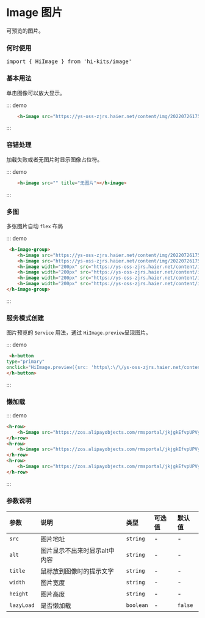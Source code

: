 <!--
 * @Author: zengshufang zengshufang@haier.com
 * @Date: 2022-09-20 14:47:18
 * @LastEditors: zengshufang zengshufang@haier.com
 * @LastEditTime: 2022-09-20 15:09:49
 * @FilePath: /hi-kits-doc/docs/comps/data/image.md
 * @Description: 这是默认设置,请设置`customMade`, 打开koroFileHeader查看配置 进行设置: https://github.com/OBKoro1/koro1FileHeader/wiki/%E9%85%8D%E7%BD%AE
-->
# Image 图片

可预览的图片。

### 何时使用
<pre class="language-ts">
import { HiImage } from 'hi-kits/image'
</pre>

### 基本用法

单击图像可以放大显示。


::: demo
```html
    <h-image src="https://ys-oss-zjrs.haier.net/content/img/2022072617500217861338.jpg"></h-image>
```
:::

### 容错处理

加载失败或者无图片时显示图像占位符。

::: demo
```html
    <h-image src="" title="无图片"></h-image>
```
:::

### 多图

多张图片自动 `flex` 布局

::: demo
```html
 <h-image-group>
    <h-image src="https://ys-oss-zjrs.haier.net/content/img/2022072617500217861338.jpg" width="200px"></h-image>
    <h-image src="https://ys-oss-zjrs.haier.net/content/img/2022072617500217861338.jpg" width="200px"></h-image>
    <h-image width="200px" src="https://ys-oss-zjrs.haier.net/content/img/2022072617500217861338.jpg"></h-image>
    <h-image width="200px" src="https://ys-oss-zjrs.haier.net/content/img/2022072617500217861338.jpg"></h-image>
    <h-image width="200px" src="https://ys-oss-zjrs.haier.net/content/img/2022072617500217861338.jpg"></h-image>
    <h-image width="200px" src="https://ys-oss-zjrs.haier.net/content/img/2022072617500217861338.jpg"></h-image>
</h-image-group>
```
:::

### 服务模式创建
图片预览的 `Service` 用法，通过 `HiImage.preview`呈现图片。



::: demo
```html
 <h-button
type="primary"
onclick="HiImage.preview({src: 'https\:\/\/ys-oss-zjrs.haier.net/content/img/2022072617500217861338.jpg'})">点击按钮呈现图片
</h-button>

```
:::

### 懒加载

::: demo
```html
<h-row>
    <h-image src="https://zos.alipayobjects.com/rmsportal/jkjgkEfvpUPVyRjUImniVslZfWPnJuuZ.png" height="200px" width="200px" lazyLoad="true"></h-image>
</h-row>
<h-row>
    <h-image src="https://zos.alipayobjects.com/rmsportal/jkjgkEfvpUPVyRjUImniVslZfWPnJuuZ.png" height="200px" width="200px" lazyLoad="true"></h-image>
</h-row>
<h-row>
    <h-image src="https://zos.alipayobjects.com/rmsportal/jkjgkEfvpUPVyRjUImniVslZfWPnJuuZ.png" height="200px" width="200px" lazyLoad="true"></h-image>
</h-row>

```
:::
### 参数说明

|参数|说明|类型|可选值|默认值
|:--|:--|:--|:-----|:---
| `src`| 图片地址 |  `string` | - | -
| `alt`| 图片显示不出来时显示alt中内容 |  `string` | - | -
| `title`| 鼠标放到图像时的提示文字 |  `string` | - | -
| `width`| 图片宽度 |  `string` | - | -
| `height`| 图片高度 |  `string` | - | -
| `lazyLoad`| 是否懒加载 |  `boolean` | - | `false`
